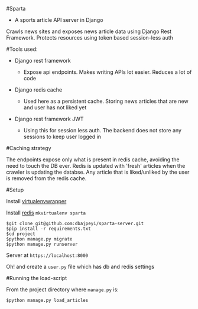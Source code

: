 #Sparta

- A sports article API server in Django

Crawls news sites and exposes news article data using Django Rest Framework.
Protects resources using token based session-less auth


#Tools used:
- Django rest framework
    - Expose api endpoints. Makes writing APIs lot easier. Reduces a lot of code

- Django redis cache
    - Used here as a persistent cache. Storing news articles that are new and  user has not liked yet 

- Django rest framework JWT
    - Using this for session less auth. The backend does not store any sessions to keep user logged in

#Caching strategy

The endpoints expose only what is present in redis cache, avoiding the need to touch the DB ever.
Redis is updated with 'fresh' articles when the crawler is updating the databse. Any article that 
is liked/unliked by the user is removed from the redis cache.

#Setup

Install [virtualenvwrapper](https://virtualenvwrapper.readthedocs.org/en/latest/)

Install [redis](http://redis.io/download)
`mkvirtualenv sparta`
```
$git clone git@github.com:dbajpeyi/sparta-server.git
$pip install -r requirements.txt
$cd project
$python manage.py migrate
$python manage.py runserver
```
Server at `https://localhost:8000`

Oh! and create a `user.py` file which has db and redis settings 

#Running the load-script

From the project directory where `manage.py` is:
```
$python manage.py load_articles
```
  

